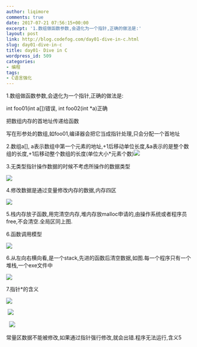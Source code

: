 ```yaml
---
author: liqimore
comments: true
date: 2017-07-21 07:56:15+00:00
excerpt: '1.数组做函数参数,会退化为一个指针,正确的做法是:'
layout: post
link: http://blog.codefog.com/day01-dive-in-c.html
slug: day01-dive-in-c
title: day01- Dive in C
wordpress_id: 509
categories:
- 编程
tags:
- C语言强化
---
```


1.数组做函数参数,会退化为一个指针,正确的做法是:

int foo01(int a[])错误, int foo02(int *a)正确

把数组内存的首地址传递给函数

写在形参处的数组,如foo01,编译器会把它当成指针处理,只会分配一个首地址 

2.数组a[], a表示数组中第一个元素的地址,+1后移动单位长度,&a表示的是整个数组的长度,+1后移动整个数组的长度(单位大小*元素个数)![](https://static.timelovelife.com/qiniu/old/2017/07/225eb3eb9d46179bfb465e5d7e03a4f2.png)

3.无类型指针操作数据的时候不考虑所操作的数据类型

![](https://static.timelovelife.com/qiniu/old/2017/07/074ae8802d9846b13d21b5f6385ee5d5.png)

4.修改数据是通过变量修改内存的数据,内存四区

![](https://static.timelovelife.com/qiniu/old/2017/07/8c29f4d57a138a000771f0c32b76c349.png)

5.栈内存放子函数,用完清空内存,堆内存放malloc申请的,由操作系统或者程序员free,不会清空.全局区同上图.

6.函数调用模型

![](https://static.timelovelife.com/qiniu/old/2017/07/5fdd690c8da77b8a7adea88eafdb12db.png)

6.从左向右横向看,是一个stack,先进的函数后清空数据,如图.每一个程序只有一个堆栈,一个exe文件中

![](https://static.timelovelife.com/qiniu/old/2017/07/c6ac2f92bc5db54f77302e26dc6d3897.png)

7.指针*的含义

![](https://static.timelovelife.com/qiniu/old/2017/07/6a494a6c0489a60ed220134f623088b2.png)

 ![](https://static.timelovelife.com/qiniu/old/2017/07/7f35e451f6a12559d7515d93967f4ca6.png)

  ![](https://static.timelovelife.com/qiniu/old/2017/07/461ad56686e9c7c0dfda188e0ec852f9.png)

常量区数据不能被修改,如果通过指针强行修改,就会出错.程序无法运行,含义5
